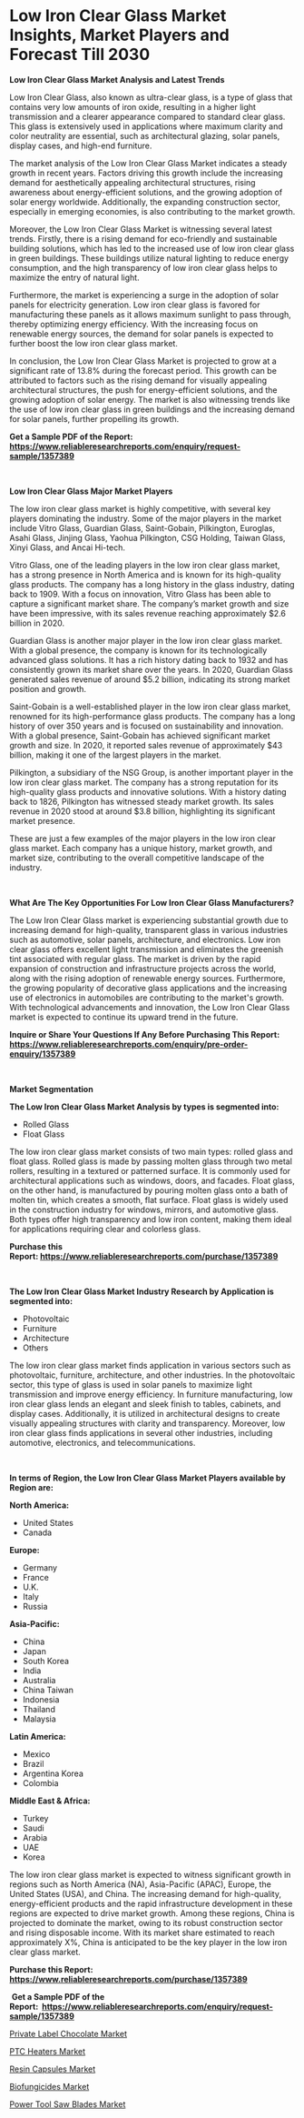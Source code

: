 <p><h1>Low Iron Clear Glass Market Insights, Market Players and Forecast Till 2030</h1></p><p><strong>Low Iron Clear Glass Market Analysis and Latest Trends</strong></p>
<p><p>Low Iron Clear Glass, also known as ultra-clear glass, is a type of glass that contains very low amounts of iron oxide, resulting in a higher light transmission and a clearer appearance compared to standard clear glass. This glass is extensively used in applications where maximum clarity and color neutrality are essential, such as architectural glazing, solar panels, display cases, and high-end furniture.</p><p>The market analysis of the Low Iron Clear Glass Market indicates a steady growth in recent years. Factors driving this growth include the increasing demand for aesthetically appealing architectural structures, rising awareness about energy-efficient solutions, and the growing adoption of solar energy worldwide. Additionally, the expanding construction sector, especially in emerging economies, is also contributing to the market growth.</p><p>Moreover, the Low Iron Clear Glass Market is witnessing several latest trends. Firstly, there is a rising demand for eco-friendly and sustainable building solutions, which has led to the increased use of low iron clear glass in green buildings. These buildings utilize natural lighting to reduce energy consumption, and the high transparency of low iron clear glass helps to maximize the entry of natural light.</p><p>Furthermore, the market is experiencing a surge in the adoption of solar panels for electricity generation. Low iron clear glass is favored for manufacturing these panels as it allows maximum sunlight to pass through, thereby optimizing energy efficiency. With the increasing focus on renewable energy sources, the demand for solar panels is expected to further boost the low iron clear glass market.</p><p>In conclusion, the Low Iron Clear Glass Market is projected to grow at a significant rate of 13.8% during the forecast period. This growth can be attributed to factors such as the rising demand for visually appealing architectural structures, the push for energy-efficient solutions, and the growing adoption of solar energy. The market is also witnessing trends like the use of low iron clear glass in green buildings and the increasing demand for solar panels, further propelling its growth.</p></p>
<p><strong>Get a Sample PDF of the Report:&nbsp; <a href="https://www.reliableresearchreports.com/enquiry/request-sample/1357389">https://www.reliableresearchreports.com/enquiry/request-sample/1357389</a></strong></p>
<p>&nbsp;</p>
<p><strong>Low Iron Clear Glass Major Market Players</strong></p>
<p><p>The low iron clear glass market is highly competitive, with several key players dominating the industry. Some of the major players in the market include Vitro Glass, Guardian Glass, Saint-Gobain, Pilkington, Euroglas, Asahi Glass, Jinjing Glass, Yaohua Pilkington, CSG Holding, Taiwan Glass, Xinyi Glass, and Ancai Hi-tech.</p><p>Vitro Glass, one of the leading players in the low iron clear glass market, has a strong presence in North America and is known for its high-quality glass products. The company has a long history in the glass industry, dating back to 1909. With a focus on innovation, Vitro Glass has been able to capture a significant market share. The company’s market growth and size have been impressive, with its sales revenue reaching approximately $2.6 billion in 2020.</p><p>Guardian Glass is another major player in the low iron clear glass market. With a global presence, the company is known for its technologically advanced glass solutions. It has a rich history dating back to 1932 and has consistently grown its market share over the years. In 2020, Guardian Glass generated sales revenue of around $5.2 billion, indicating its strong market position and growth.</p><p>Saint-Gobain is a well-established player in the low iron clear glass market, renowned for its high-performance glass products. The company has a long history of over 350 years and is focused on sustainability and innovation. With a global presence, Saint-Gobain has achieved significant market growth and size. In 2020, it reported sales revenue of approximately $43 billion, making it one of the largest players in the market.</p><p>Pilkington, a subsidiary of the NSG Group, is another important player in the low iron clear glass market. The company has a strong reputation for its high-quality glass products and innovative solutions. With a history dating back to 1826, Pilkington has witnessed steady market growth. Its sales revenue in 2020 stood at around $3.8 billion, highlighting its significant market presence.</p><p>These are just a few examples of the major players in the low iron clear glass market. Each company has a unique history, market growth, and market size, contributing to the overall competitive landscape of the industry.</p></p>
<p>&nbsp;</p>
<p><strong>What Are The Key Opportunities For Low Iron Clear Glass Manufacturers?</strong></p>
<p><p>The Low Iron Clear Glass market is experiencing substantial growth due to increasing demand for high-quality, transparent glass in various industries such as automotive, solar panels, architecture, and electronics. Low iron clear glass offers excellent light transmission and eliminates the greenish tint associated with regular glass. The market is driven by the rapid expansion of construction and infrastructure projects across the world, along with the rising adoption of renewable energy sources. Furthermore, the growing popularity of decorative glass applications and the increasing use of electronics in automobiles are contributing to the market's growth. With technological advancements and innovation, the Low Iron Clear Glass market is expected to continue its upward trend in the future.</p></p>
<p><strong>Inquire or Share Your Questions If Any Before Purchasing This Report: <a href="https://www.reliableresearchreports.com/enquiry/pre-order-enquiry/1357389">https://www.reliableresearchreports.com/enquiry/pre-order-enquiry/1357389</a></strong></p>
<p>&nbsp;</p>
<p><strong>Market Segmentation</strong></p>
<p><strong>The Low Iron Clear Glass Market Analysis by types is segmented into:</strong></p>
<p><ul><li>Rolled Glass</li><li>Float Glass</li></ul></p>
<p><p>The low iron clear glass market consists of two main types: rolled glass and float glass. Rolled glass is made by passing molten glass through two metal rollers, resulting in a textured or patterned surface. It is commonly used for architectural applications such as windows, doors, and facades. Float glass, on the other hand, is manufactured by pouring molten glass onto a bath of molten tin, which creates a smooth, flat surface. Float glass is widely used in the construction industry for windows, mirrors, and automotive glass. Both types offer high transparency and low iron content, making them ideal for applications requiring clear and colorless glass.</p></p>
<p><strong>Purchase this Report:&nbsp;<a href="https://www.reliableresearchreports.com/purchase/1357389">https://www.reliableresearchreports.com/purchase/1357389</a></strong></p>
<p>&nbsp;</p>
<p><strong>The Low Iron Clear Glass Market Industry Research by Application is segmented into:</strong></p>
<p><ul><li>Photovoltaic</li><li>Furniture</li><li>Architecture</li><li>Others</li></ul></p>
<p><p>The low iron clear glass market finds application in various sectors such as photovoltaic, furniture, architecture, and other industries. In the photovoltaic sector, this type of glass is used in solar panels to maximize light transmission and improve energy efficiency. In furniture manufacturing, low iron clear glass lends an elegant and sleek finish to tables, cabinets, and display cases. Additionally, it is utilized in architectural designs to create visually appealing structures with clarity and transparency. Moreover, low iron clear glass finds applications in several other industries, including automotive, electronics, and telecommunications.</p></p>
<p>&nbsp;</p>
<p><strong>In terms of Region, the Low Iron Clear Glass Market Players available by Region are:</strong></p>
<p>
    <p> <strong> North America: </strong>
        <ul>
            <li>United States</li>
            <li>Canada</li>
        </ul>
        </p> 
    <p> <strong> Europe: </strong>
        <ul>
            <li>Germany</li>
            <li>France</li>
            <li>U.K.</li>
            <li>Italy</li>
            <li>Russia</li>
        </ul>
        </p> 
    <p> <strong> Asia-Pacific: </strong>
        <ul>
            <li>China</li>
            <li>Japan</li>
            <li>South Korea</li>
            <li>India</li>
            <li>Australia</li>
            <li>China Taiwan</li>
            <li>Indonesia</li>
            <li>Thailand</li>
            <li>Malaysia</li>
        </ul>
        </p> 
    <p> <strong> Latin America: </strong>
        <ul>
            <li>Mexico</li>
            <li>Brazil</li>
            <li>Argentina Korea</li>
            <li>Colombia</li>
        </ul>
        </p> 
    <p> <strong> Middle East & Africa: </strong>
        <ul>
            <li>Turkey</li>
            <li>Saudi</li>
            <li>Arabia</li>
            <li>UAE</li>
            <li>Korea</li>
        </ul>
    </p>
    </p>
<p><p>The low iron clear glass market is expected to witness significant growth in regions such as North America (NA), Asia-Pacific (APAC), Europe, the United States (USA), and China. The increasing demand for high-quality, energy-efficient products and the rapid infrastructure development in these regions are expected to drive market growth. Among these regions, China is projected to dominate the market, owing to its robust construction sector and rising disposable income. With its market share estimated to reach approximately X%, China is anticipated to be the key player in the low iron clear glass market.</p></p>
<p><strong>Purchase this Report: <a href="https://www.reliableresearchreports.com/purchase/1357389">https://www.reliableresearchreports.com/purchase/1357389</a></strong></p>
<p>&nbsp;<strong>Get a Sample PDF of the Report:&nbsp;&nbsp;<a href="https://www.reliableresearchreports.com/enquiry/request-sample/1357389">https://www.reliableresearchreports.com/enquiry/request-sample/1357389</a></strong></p>
<p><strong></strong></p>
<p><p><a href="https://medium.com/@frankpeters35/analyzing-private-label-chocolate-market-global-industry-perspective-and-forecast-2023-to-2030-807834f69a7f">Private Label Chocolate Market</a></p><p><a href="https://medium.com/@donaldmendez2018/decoding-ptc-heaters-market-metrics-market-share-trends-and-growth-patterns-ff215acd930c">PTC Heaters Market</a></p><p><a href="https://github.com/pizolina/Market-Research-Report-List-1/blob/main/resin-capsules-market.md">Resin Capsules Market</a></p><p><a href="https://github.com/lbird53714/Market-Research-Report-List-1/blob/main/biofungicides-market.md">Biofungicides Market</a></p><p><a href="https://medium.com/@randyrose31/power-tool-saw-blades-market-size-reveals-the-best-marketing-channels-in-global-industry-773de8856c83">Power Tool Saw Blades Market</a></p></p>